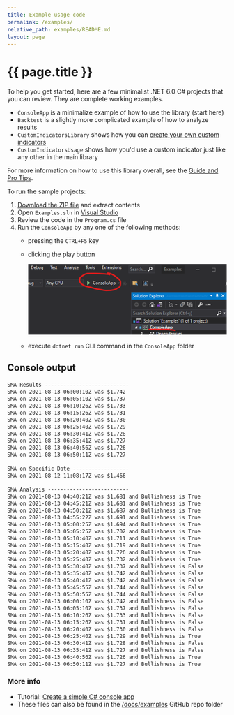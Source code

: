 ```yaml
---
title: Example usage code
permalink: /examples/
relative_path: examples/README.md
layout: page
---
```


# {{ page.title }}

To help you get started, here are a few minimalist .NET 6.0 C# projects that you can review.  They are complete working examples.

- `ConsoleApp` is a minimalize example of how to use the library (start here)
- `Backtest` is a slightly more complicated example of how to analyze results
- `CustomIndicatorsLibrary` shows how you can [create your own custom indicators]({{site.baseurl}}/custom-indicators/#content)
- `CustomIndicatorsUsage` shows how you'd use a custom indicator just like any other in the main library

For more information on how to use this library overall, see the [Guide and Pro Tips]({{site.baseurl}}/guide/#content).

To run the sample projects:

1. [Download the ZIP file](Skender.Stock.Indicators-Examples.zip) and extract contents
2. Open `Examples.sln` in [Visual Studio](https://visualstudio.microsoft.com)
3. Review the code in the `Program.cs` file
4. Run the `ConsoleApp` by any one of the following methods:
   - pressing the `CTRL+F5` key
   - clicking the play button

     ![how to execute the code](run.png)

   - execute `dotnet run` CLI command in the `ConsoleApp` folder

## Console output

```console
SMA Results ---------------------------
SMA on 2021-08-13 06:00:10Z was $1.742
SMA on 2021-08-13 06:05:10Z was $1.737
SMA on 2021-08-13 06:10:26Z was $1.733
SMA on 2021-08-13 06:15:26Z was $1.731
SMA on 2021-08-13 06:20:40Z was $1.730
SMA on 2021-08-13 06:25:40Z was $1.729
SMA on 2021-08-13 06:30:41Z was $1.728
SMA on 2021-08-13 06:35:41Z was $1.727
SMA on 2021-08-13 06:40:56Z was $1.726
SMA on 2021-08-13 06:50:11Z was $1.727

SMA on Specific Date ------------------
SMA on 2021-08-12 11:08:17Z was $1.466

SMA Analysis --------------------------
SMA on 2021-08-13 04:40:21Z was $1.681 and Bullishness is True
SMA on 2021-08-13 04:45:21Z was $1.681 and Bullishness is True
SMA on 2021-08-13 04:50:21Z was $1.687 and Bullishness is True
SMA on 2021-08-13 04:55:22Z was $1.691 and Bullishness is True
SMA on 2021-08-13 05:00:25Z was $1.694 and Bullishness is True
SMA on 2021-08-13 05:05:25Z was $1.702 and Bullishness is True
SMA on 2021-08-13 05:10:40Z was $1.711 and Bullishness is True
SMA on 2021-08-13 05:15:40Z was $1.719 and Bullishness is True
SMA on 2021-08-13 05:20:40Z was $1.726 and Bullishness is True
SMA on 2021-08-13 05:25:40Z was $1.732 and Bullishness is True
SMA on 2021-08-13 05:30:40Z was $1.737 and Bullishness is False
SMA on 2021-08-13 05:35:40Z was $1.742 and Bullishness is False
SMA on 2021-08-13 05:40:41Z was $1.742 and Bullishness is False
SMA on 2021-08-13 05:45:55Z was $1.744 and Bullishness is False
SMA on 2021-08-13 05:50:55Z was $1.744 and Bullishness is False
SMA on 2021-08-13 06:00:10Z was $1.742 and Bullishness is False
SMA on 2021-08-13 06:05:10Z was $1.737 and Bullishness is False
SMA on 2021-08-13 06:10:26Z was $1.733 and Bullishness is False
SMA on 2021-08-13 06:15:26Z was $1.731 and Bullishness is False
SMA on 2021-08-13 06:20:40Z was $1.730 and Bullishness is False
SMA on 2021-08-13 06:25:40Z was $1.729 and Bullishness is True
SMA on 2021-08-13 06:30:41Z was $1.728 and Bullishness is False
SMA on 2021-08-13 06:35:41Z was $1.727 and Bullishness is False
SMA on 2021-08-13 06:40:56Z was $1.726 and Bullishness is True
SMA on 2021-08-13 06:50:11Z was $1.727 and Bullishness is True
```

### More info

- Tutorial: [Create a simple C# console app](https://docs.microsoft.com/en-us/visualstudio/get-started/csharp/tutorial-console)
- These files can also be found in the [/docs/examples]({{site.github.repository_url}}/tree/main/docs/examples) GitHub repo folder

